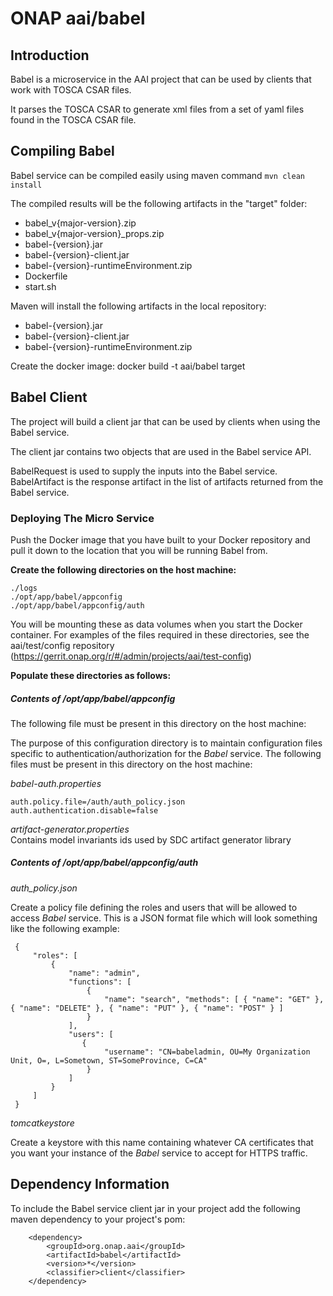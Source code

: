 # ONAP aai/babel

## Introduction
Babel is a microservice in the AAI project that can be used by clients that work with TOSCA CSAR files.

It parses the TOSCA CSAR to generate xml files from a set of yaml files found in the TOSCA CSAR file.

## Compiling Babel
Babel service can be compiled easily using maven command `mvn clean install`  

The compiled results will be the following artifacts in the "target" folder:

* babel_v{major-version}.zip
* babel_v{major-version}_props.zip
* babel-{version}.jar
* babel-{version}-client.jar
* babel-{version}-runtimeEnvironment.zip
* Dockerfile
* start.sh

Maven will install the following artifacts in the local repository:
* babel-{version}.jar
* babel-{version}-client.jar
* babel-{version}-runtimeEnvironment.zip 

Create the docker image:
docker build -t aai/babel target

## Babel Client
The project will build a client jar that can be used by clients when using the Babel service.   

The client jar contains two objects that are used in the Babel service API.

BabelRequest is used to supply the inputs into the Babel service.
BabelArtifact is the response artifact in the list of artifacts returned from the Babel service.

### Deploying The Micro Service 

Push the Docker image that you have built to your Docker repository and pull it down to the location that you will be running Babel from.

**Create the following directories on the host machine:**

    ./logs
    ./opt/app/babel/appconfig
    ./opt/app/babel/appconfig/auth

You will be mounting these as data volumes when you start the Docker container.  For examples of the files required in these directories, see the aai/test/config repository (https://gerrit.onap.org/r/#/admin/projects/aai/test-config)

**Populate these directories as follows:**

##### Contents of /opt/app/babel/appconfig

The following file must be present in this directory on the host machine:

The purpose of this configuration directory is to maintain configuration files specific to authentication/authorization for the _Babel_ service.
The following files must be present in this directory on the host machine:

_babel-auth.properties_

    auth.policy.file=/auth/auth_policy.json
    auth.authentication.disable=false


_artifact-generator.properties_ <br />
Contains model invariants ids used by SDC artifact generator library

##### Contents of /opt/app/babel/appconfig/auth 
_auth_policy.json_
 
Create a policy file defining the roles and users that will be allowed to access _Babel_ service.  This is a JSON format file which will look something like the following example:
 
     {
         "roles": [
             {
                 "name": "admin",
                 "functions": [
                     {
                         "name": "search", "methods": [ { "name": "GET" },{ "name": "DELETE" }, { "name": "PUT" }, { "name": "POST" } ]
                     }
                 ],
                 "users": [
                    {
                         "username": "CN=babeladmin, OU=My Organization Unit, O=, L=Sometown, ST=SomeProvince, C=CA"
                     }    
                 ]
             }
         ]
     }
 
 _tomcatkeystore_
 
Create a keystore with this name containing whatever CA certificates that you want your instance of the _Babel_ service to accept for HTTPS traffic.


## Dependency Information

To include the Babel service client jar in your project add the following maven dependency to your project's pom:

		<dependency>
			<groupId>org.onap.aai</groupId>
			<artifactId>babel</artifactId>
			<version>*</version>
			<classifier>client</classifier>
		</dependency>

